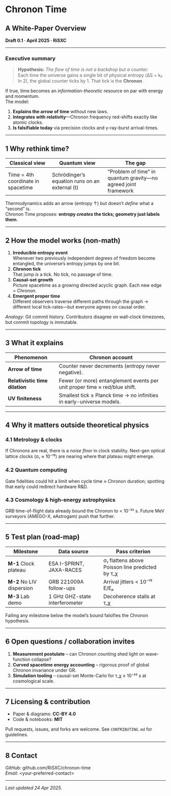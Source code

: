 # Chronon Time  
## A White-Paper Overview  
**Draft 0.1 · April 2025 · RiSXC**

---

### Executive summary
> **Hypothesis:** *The flow of time is not a backdrop but a counter.*  
> Each time the universe gains a single bit of physical entropy (ΔS = kᵦ ln 2), the global counter ticks by 1. That tick is the **Chronon**.

If true, time becomes an *information-theoretic* resource on par with energy and momentum.  
The model:  
1. **Explains the arrow of time** without new laws.  
2. **Integrates with relativity**—Chronon frequency red-shifts exactly like atomic clocks.  
3. **Is falsifiable today** via precision clocks and γ-ray-burst arrival-times.  

---

## 1  Why rethink time?

| Classical view | Quantum view | The gap |
|----------------|-------------|---------|
| Time = 4th coordinate in spacetime | Schrödinger’s equation runs on an external \(t\) | “Problem of time” in quantum gravity—no agreed joint framework |

Thermodynamics adds an arrow (entropy ↑) but doesn’t *define* what a “second” is.  
Chronon Time proposes: **entropy *creates* the ticks; geometry just labels them**.

---

## 2  How the model works (non-math)

1. **Irreducible entropy event**  
   Whenever two previously independent degrees of freedom become entangled, the universe’s entropy jumps by one bit.  
2. **Chronon tick**  
   That jump *is* a tick. No tick, no passage of time.  
3. **Causal-set growth**  
   Picture spacetime as a growing directed acyclic graph. Each new edge = Chronon.  
4. **Emergent proper time**  
   Different observers traverse different paths through the graph → different local tick-rates—but everyone agrees on causal order.

*Analogy:* Git commit history.  Contributors disagree on wall-clock timezones, but commit topology is immutable.

---

## 3  What it explains

| Phenomenon | Chronon account |
|------------|-----------------|
| **Arrow of time** | Counter never decrements (entropy never negative). |
| **Relativistic time dilation** | Fewer (or more) entanglement events per unit proper time ≈ red/blue shift. |
| **UV finiteness** | Smallest tick ≥ Planck time → no infinities in early-universe models. |

---

## 4  Why it matters outside theoretical physics

### 4.1  Metrology & clocks  
If Chronons are real, there is a *noise floor* in clock stability. Next-gen optical lattice clocks (σᵧ ≈ 10⁻¹⁹) are nearing where that plateau might emerge.

### 4.2  Quantum computing  
Gate fidelities could hit a limit when cycle time ≈ Chronon duration; spotting that early could redirect hardware R&D.

### 4.3  Cosmology & high-energy astrophysics  
GRB time-of-flight data already bound the Chronon to < 10⁻³² s. Future MeV surveyors (AMEGO-X, eAstrogam) push that further.

---

## 5  Test plan (road-map)

| Milestone | Data source | Pass criterion |
|-----------|-------------|----------------|
| **M-1** Clock plateau | ESA I-SPRINT, JAXA-RACES | σᵧ flattens above Poisson line predicted by τ_χ |
| **M-2** No LIV dispersion | GRB 221009A follow-ups | Arrival jitters < 10⁻¹⁵ E/Eₚ |
| **M-3** Lab demo | 1 GHz GHZ-state interferometer | Decoherence stalls at τ_χ |

Failing any milestone below the model’s bound falsifies the Chronon hypothesis.

---

## 6  Open questions / collaboration invites

1. **Measurement postulate** – can Chronon counting shed light on wave-function collapse?  
2. **Curved spacetime energy accounting** – rigorous proof of global Chronon invariance under GR.  
3. **Simulation tooling** – causal-set Monte-Carlo for τ_χ ≥ 10⁻³⁵ s at cosmological scale.

---

## 7  Licensing & contribution

* Paper & diagrams: **CC-BY 4.0**  
* Code & notebooks: **MIT**  

Pull requests, issues, and forks are welcome.  See `CONTRIBUTING.md` for guidelines.

---

## 8  Contact

*GitHub:* github.com/RiSXC/chronon-time  
*Email:* \<your-preferred-contact\>  

---

*Last updated 24 Apr 2025.*
